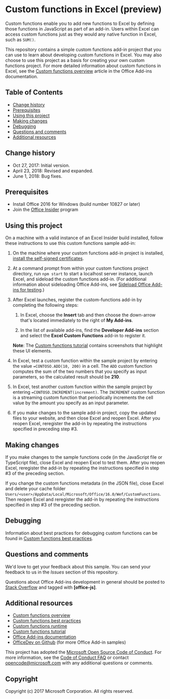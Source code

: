 # Custom functions in Excel (preview)

Custom functions enable you to add new functions to Excel by defining those functions in JavaScript as part of an add-in. Users within Excel can access custom functions just as they would any native function in Excel, such as `SUM()`. 

This repository contains a simple custom functions add-in project that you can use to learn about developing custom functions in Excel. You may also choose to use this project as a basis for creating your own custom functions project. For more detailed information about custom functions in Excel, see the [Custom functions overview](https://docs.microsoft.com/office/dev/add-ins/excel/custom-functions-overview) article in the Office Add-ins documentation.

## Table of Contents

* [Change history](#change-history)
* [Prerequisites](#prerequisites)
* [Using this project](#using-this-project)
* [Making changes](#making-changes)
* [Debugging](#debugging)
* [Questions and comments](#questions-and-comments)
* [Additional resources](#additional-resources)

## Change history

* Oct 27, 2017: Initial version.
* April 23, 2018: Revised and expanded.
* June 1, 2018: Bug fixes.

## Prerequisites

* Install Office 2016 for Windows (build number 10827 or later)
* Join the [Office Insider](https://products.office.com/office-insider) program

## Using this project

On a machine with a valid instance of an Excel Insider build installed, follow these instructions to use this custom functions sample add-in:

1. On the machine where your custom functions add-in project is installed, [install the self-signed certificates](https://github.com/OfficeDev/generator-office/blob/master/src/docs/ssl.md).

2. At a command prompt from within your custom functions project directory, run `npm start` to start a localhost server instance, launch Excel, and sideload the custom functions add-in. (For additional information about sideloading Office Add-ins, see [Sideload Office Add-ins for testing](https://aka.ms/sideload-addins).)

3. After Excel launches, register the custom-functions add-in by completing the following steps:

    1. In Excel, choose the **Insert** tab and then choose the down-arrow that's located immediately to the right of **My Add-ins**.

    1. In the list of available add-ins, find the **Developer Add-ins** section and select the **Excel Custom Functions** add-in to register it.

    **Note**: The [Custom functions tutorial](https://docs.microsoft.com/office/dev/add-ins/excel/excel-tutorial-custom-functions#try-out-a-prebuilt-custom-function) contains screenshots that highlight these UI elements.

4. In Excel, test a custom function within the sample project by entering the value `=CONTOSO.ADD(10, 200)` in a cell. The `ADD` custom function computes the sum of the two numbers that you specify as input parameters, so the calculated result should be **210**.

5. In Excel, test another custom function within the sample project by entering `=CONTOSO.INCREMENT(increment)`. The `INCREMENT` custom function is a streaming custom function that periodically increments the cell value by the amount you specify as an input parameter.

6. If you make changes to the sample add-in project, copy the updated files to your website, and then close Excel and reopen Excel. After you reopen Excel, reregister the add-in by repeating the instructions specified in preceding step #3.

## Making changes

If you make changes to the sample functions code (in the JavaScript file or TypeScript file), close Excel and reopen Excel to test them. After you reopen Excel, reregister the add-in by repeating the instructions specified in step #3 of the preceding section.

If you change the custom functions metadata (in the JSON file), close Excel and delete your cache folder `Users/<user>/AppData/Local/Microsoft/Office/16.0/Wef/CustomFunctions`. Then reopen Excel and reregister the add-in by repeating the instructions specified in step #3 of the preceding section.

## Debugging

Information about best practices for debugging custom functions can be found in [Custom functions best practices](https://docs.microsoft.com/office/dev/add-ins/excel/custom-functions-best-practices#debugging).

## Questions and comments

We'd love to get your feedback about this sample. You can send your feedback to us in the *Issues* section of this repository.

Questions about Office Add-ins development in general should be posted to [Stack Overflow](http://stackoverflow.com/questions/tagged/office-js) and tagged with **[office-js]**.

## Additional resources

* [Custom functions overview](https://docs.microsoft.com/office/dev/add-ins/excel/custom-functions-overview)
* [Custom functions best practices](https://docs.microsoft.com/office/dev/add-ins/excel/custom-functions-best-practices)
* [Custom functions runtime](https://docs.microsoft.com/office/dev/add-ins/excel/custom-functions-runtime) 
* [Custom functions tutorial](https://docs.microsoft.com/office/dev/add-ins/excel/excel-tutorial-custom-functions)
* [Office Add-ins documentation](https://docs.microsoft.com/office/dev/add-ins/overview/office-add-ins)
* [OfficeDev on Github](https://github.com/officedev) (for more Office Add-in samples)

This project has adopted the [Microsoft Open Source Code of Conduct](https://opensource.microsoft.com/codeofconduct/). For more information, see the [Code of Conduct FAQ](https://opensource.microsoft.com/codeofconduct/faq/) or contact [opencode@microsoft.com](mailto:opencode@microsoft.com) with any additional questions or comments.

## Copyright
Copyright (c) 2017 Microsoft Corporation. All rights reserved.
